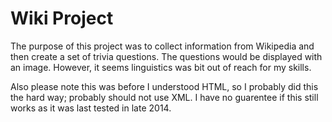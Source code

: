 # Wiki Project
The purpose of this project was to collect information from Wikipedia and then create a set of trivia questions. The questions would be displayed with an image. However, it seems linguistics was bit out of reach for my skills.

Also please note this was before I understood HTML, so I probably did this the hard way; probably should not use XML. I have no guarentee if this still works as it was last tested in late 2014.
